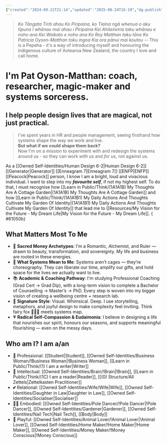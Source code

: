 ```yaml
---
{"created":"2024-09-21T21:14","updated":"2025-08-24T16:19","dg-publish":true,"noteIcon":"butterfly","title":"Who I Am","aliases":["Who Am I","Who I Am","My Identities"],"dg-path":"Pat Oyson-Matthan.md","permalink":"/pat-oyson-matthan/","dgPassFrontmatter":true}
---
```



>_Ko Tāngata Tiriti ahau 
>Ko Piripaina, ko Tiaina ngā whenua o aku tīpuna 
>I whānau mai ahau i Piripaina
>Kei Ahiteireiria taku whānau e noho ana 
>Kei Waikato e noho ana 
>Ko Roy Matthan taku tāne 
>Ko Patricia Oyson-Matthan toku ingoa
>Kia ora pānui mai koutou_
>-- This is a Pepeha - it's a way of introducing myself and honouring the indigenous culture of Aotearoa New Zealand, the country I love and call home.

# I'm Pat Oyson-Matthan: coach, researcher, magic-maker and systems sorceress. 
## I help people design lives that are magical, not just practical.

> I've spent years in HR and people management, seeing firsthand how systems shape the way we work and live.  
> **But what if we could shape them back?**  
> Now I'm on a mission to experiment with and redesign the systems around us - so they can work _with us_ and _for us_, not against us. 

As a [[Owned Self-Identities/Human Design 6-2\|Human Design 6-2]] [[Generator\|Generator]] [[Enneagram 7\|Enneagram 7]] [[ENFP\|ENFP]] [[Peacock\|Peacock]] person, I know I am a bright, loud and vivacious individual. I want to step into my ***favourite self***, if not my highest self. To do that, I must recognise how [[Learn in Public/Think/(1A1A1B) My Thoughts Are A Cottage Garden\|(1A1A1B) My Thoughts Are A Cottage Garden]] and how [[Learn in Public/Think/(1A1A1B1) My Daily Actions And Thoughts Cultivate My Garden Of Identity\|(1A1A1B1) My Daily Actions And Thoughts Cultivate My Garden Of Identity]] that lead me to [[Resources/My Vision for the Future - My Dream Life\|My Vision for the Future - My Dream Life]]. 
{ #61050b}


## What Matters Most To Me

- 💫 **Sacred Money Archetypes**: I'm a Romantic, Alchemist, and Ruler — drawn to beauty, transformation, and sovereignty. My life and business are rooted in these energies.
- 🔧 **What Systems Mean to Me**: Systems aren’t cages — they’re choreography. They can liberate our time, amplify our gifts, and hold space for the lives we actually want to live.
- 📚 **Academic & Coaching Pathway**: I'm studying Professional Coaching (Grad Cert → Grad Dip), with a long-term vision to complete a Bachelor of Counselling → Master’s → PhD. Every step is woven into my bigger vision of creating a wellbeing centre + research lab.
- 🎨 **Signature Style**: Visual. Whimsical. Deep. I use storytelling, metaphors, and joyful design to make complexity feel inviting. Think fairy fox 🦊🦋✨ meets systems map.
- 💗 **Radical Self-Compassion & Eudaimonia**: I believe in designing a life that nourishes our spirit, honours our seasons, and supports meaningful flourishing — even on the messy days.

## Who am I? I am a/an

- 💼 Professional: [[Student\|Student]], [[Owned Self-Identities/Business Woman/!Business Woman\|!Business Woman]], [[Learn in Public/Think/(1) I am a writer\|Writer]]
- 🧠 Intellectual: [[Owned Self-Identities/Brain/!Brain\|!Brain]], [[Learn in Public/Think/(1C) I am a reader\|Reader]], [[(0) Structure/All Zettels\|Zettelkasten Practitioner]]
- 💕 Relational: [[Owned Self-Identities/Wife/Wife\|Wife]], [[Owned Self-Identities/Daughter in Law\|Daughter in Law]], [[Owned Self-Identities/Socialiser\|Socialiser]]
- 🧘‍♀️ Embodied: [[Owned Self-Identities/Pole Dancer/!Pole Dancer\|!Pole Dancer]], [[Owned Self-Identities/Gardener\|Gardener]], [[Owned Self-Identities/Nail Tech\|Nail Tech]], [[Body\|Body]]
- 🐾 Playful: [[Owned Self-Identities/Animal Lover/!Animal Lover\|!Animal Lover]], [[Owned Self-Identities/Home Maker/!Home Maker\|!Home Maker]], [[Owned Self-Identities/Money Maker/!Money Conscious\|!Money Conscious]]